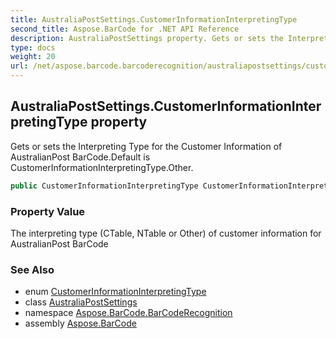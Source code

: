 ```yaml
---
title: AustraliaPostSettings.CustomerInformationInterpretingType
second_title: Aspose.BarCode for .NET API Reference
description: AustraliaPostSettings property. Gets or sets the Interpreting Type for the Customer Information of AustralianPost BarCode.Default is CustomerInformationInterpretingType.Other
type: docs
weight: 20
url: /net/aspose.barcode.barcoderecognition/australiapostsettings/customerinformationinterpretingtype/
---
```

## AustraliaPostSettings.CustomerInformationInterpretingType property

Gets or sets the Interpreting Type for the Customer Information of AustralianPost BarCode.Default is CustomerInformationInterpretingType.Other.

```csharp
public CustomerInformationInterpretingType CustomerInformationInterpretingType { get; set; }
```

### Property Value

The interpreting type (CTable, NTable or Other) of customer information for AustralianPost BarCode

### See Also

* enum [CustomerInformationInterpretingType](../../../aspose.barcode/customerinformationinterpretingtype/)
* class [AustraliaPostSettings](../)
* namespace [Aspose.BarCode.BarCodeRecognition](../../../aspose.barcode.barcoderecognition/)
* assembly [Aspose.BarCode](../../../)


